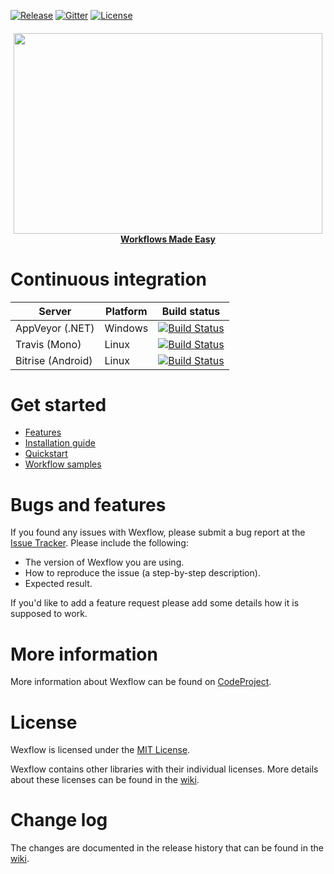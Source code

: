 
<!--
[![Twitter](https://img.shields.io/badge/twitter-@wexflow86-55acee.svg)](https://twitter.com/wexflow86)
-->

[![Release](http://img.shields.io/badge/release-v1.5-brightgreen.svg)](https://github.com/aelassas/Wexflow/releases/tag/v1.5)
[![Gitter](https://badges.gitter.im/Join%20Chat.svg)](https://gitter.im/Wexflow/Lobby)
[![License](http://img.shields.io/badge/license-MIT-blue.svg)](https://github.com/aelassas/Wexflow/blob/master/LICENSE.txt)

<!--
<i>This project is sponsored by [JetBrains](https://www.jetbrains.com/).</i>
[![JetBrains](https://aelassas.github.io/wexflow/images/Jetbrains_logo.png)](https://www.jetbrains.com/)
-->

<h4 align="center"><a href="https://wexflow.github.io/"><img height="321px" src="https://aelassas.github.io/wexflow/images/logo.png" width="494px" /> <br />Workflows Made Easy</a></h4>

# Continuous integration

|  Server | Platform | Build status |
----------|--------|----------|
| AppVeyor (.NET) | Windows |[![Build Status](https://ci.appveyor.com/api/projects/status/github/aelassas/Wexflow?svg=true)](https://ci.appveyor.com/project/aelassas/wexflow)|
| Travis (Mono) | Linux |[![Build Status](https://travis-ci.org/aelassas/Wexflow.svg?branch=master)](https://travis-ci.org/aelassas/Wexflow)|
| Bitrise (Android)| Linux|[![Build Status](https://www.bitrise.io/app/55915da1dc7572b3.svg?token=xIjHVgLQu_DktBPbJEPTOA)](https://www.bitrise.io/app/55915da1dc7572b3)|

# Get started

- [Features](https://github.com/aelassas/Wexflow/wiki)
- [Installation guide](https://github.com/aelassas/Wexflow/wiki/Installation)
- [Quickstart](https://github.com/aelassas/Wexflow/wiki/Usage)
- [Workflow samples](https://github.com/aelassas/Wexflow/wiki/Samples)

# Bugs and features
  
 If you found any issues with Wexflow, please submit a bug report at the [Issue Tracker](https://github.com/aelassas/Wexflow/issues). Please include the following:
 
  - The version of Wexflow you are using.
  - How to reproduce the issue (a step-by-step description).
  - Expected result.
 
If you'd like to add a feature request please add some details how it is supposed to work.

# More information

More information about Wexflow can be found on [CodeProject](https://www.codeproject.com/Articles/1164009/Wexflow-Open-source-workflow-engine-in-Csharp).

# License
Wexflow is licensed under the [MIT License](https://github.com/aelassas/Wexflow/blob/master/LICENSE.txt). 

Wexflow contains other libraries with their individual licenses. More details about these licenses can be found in the [wiki](https://github.com/aelassas/Wexflow/wiki/License).

# Change log

The changes are documented in the release history that can be found in the [wiki](https://github.com/aelassas/Wexflow/wiki/History).
